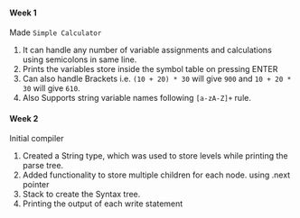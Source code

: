 #### Week 1
Made `Simple Calculator`
1. It can handle any number of variable assignments and calculations using semicolons in same line. 
2. Prints the variables store inside the symbol table on pressing ENTER
3. Can also handle Brackets i.e. `(10 + 20) * 30` will give `900` and `10 + 20 * 30`  will give `610`.
4. Also Supports string variable names following `[a-zA-Z]+` rule.

#### Week 2
Initial compiler
1. Created a String type, which was used to store levels while printing the parse tree.
2. Added functionality to store multiple children for each node. using .next pointer
3. Stack to create the Syntax tree.
4. Printing the output of each write statement
